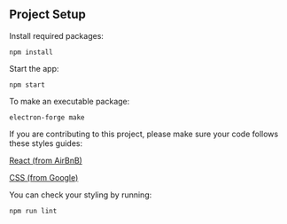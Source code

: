 ## Project Setup

Install required packages:
```
npm install
```

Start the app:

```
npm start
```

To make an executable package:

```
electron-forge make
```

If you are contributing to this project, please make sure your code follows these styles guides:

[React (from AirBnB)](https://github.com/airbnb/javascript/tree/master/react)

[CSS (from Google)](https://google.github.io/styleguide/htmlcssguide.html#CSS)

You can check your styling by running: 
```
npm run lint
```
